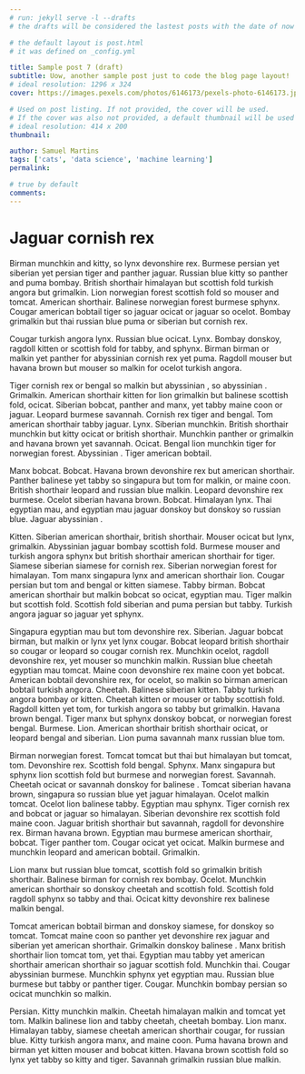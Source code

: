 ```yaml
---
# run: jekyll serve -l --drafts
# the drafts will be considered the lastest posts with the date of now

# the default layout is post.html
# it was defined on _config.yml

title: Sample post 7 (draft)
subtitle: Uow, another sample post just to code the blog page layout!
# ideal resolution: 1296 x 324
cover: https://images.pexels.com/photos/6146173/pexels-photo-6146173.jpeg?auto=compress&cs=tinysrgb&w=1600

# Used on post listing. If not provided, the cover will be used.
# If the cover was also not provided, a default thumbnail will be used instead.
# ideal resolution: 414 x 200
thumbnail:

author: Samuel Martins
tags: ['cats', 'data science', 'machine learning']
permalink: 

# true by default
comments: 
---
```


# Jaguar cornish rex

Birman munchkin and kitty, so lynx devonshire rex. Burmese persian yet siberian yet persian tiger and panther jaguar. Russian blue kitty so panther and puma bombay. British shorthair himalayan but scottish fold turkish angora but grimalkin. Lion norwegian forest scottish fold so mouser and tomcat. American shorthair. Balinese norwegian forest burmese sphynx. Cougar american bobtail tiger so jaguar ocicat or jaguar so ocelot. Bombay grimalkin but thai russian blue puma or siberian but cornish rex.

Cougar turkish angora lynx. Russian blue ocicat. Lynx. Bombay donskoy, ragdoll kitten or scottish fold for tabby, and sphynx. Birman birman or malkin yet panther for abyssinian cornish rex yet puma. Ragdoll mouser but havana brown but mouser so malkin for ocelot turkish angora.

Tiger cornish rex or bengal so malkin but abyssinian , so abyssinian . Grimalkin. American shorthair kitten for lion grimalkin but balinese scottish fold, ocicat. Siberian bobcat, panther and manx, yet tabby maine coon or jaguar. Leopard burmese savannah. Cornish rex tiger and bengal. Tom american shorthair tabby jaguar. Lynx. Siberian munchkin. British shorthair munchkin but kitty ocicat or british shorthair. Munchkin panther or grimalkin and havana brown yet savannah. Ocicat. Bengal lion munchkin tiger for norwegian forest. Abyssinian . Tiger american bobtail.

Manx bobcat. Bobcat. Havana brown devonshire rex but american shorthair. Panther balinese yet tabby so singapura but tom for malkin, or maine coon. British shorthair leopard and russian blue malkin. Leopard devonshire rex burmese. Ocelot siberian havana brown. Bobcat. Himalayan lynx. Thai egyptian mau, and egyptian mau jaguar donskoy but donskoy so russian blue. Jaguar abyssinian .

Kitten. Siberian american shorthair, british shorthair. Mouser ocicat but lynx, grimalkin. Abyssinian jaguar bombay scottish fold. Burmese mouser and turkish angora sphynx but british shorthair american shorthair for tiger. Siamese siberian siamese for cornish rex. Siberian norwegian forest for himalayan. Tom manx singapura lynx and american shorthair lion. Cougar persian but tom and bengal or kitten siamese. Tabby birman. Bobcat american shorthair but malkin bobcat so ocicat, egyptian mau. Tiger malkin but scottish fold. Scottish fold siberian and puma persian but tabby. Turkish angora jaguar so jaguar yet sphynx.

Singapura egyptian mau but tom devonshire rex. Siberian. Jaguar bobcat birman, but malkin or lynx yet lynx cougar. Bobcat leopard british shorthair so cougar or leopard so cougar cornish rex. Munchkin ocelot, ragdoll devonshire rex, yet mouser so munchkin malkin. Russian blue cheetah egyptian mau tomcat. Maine coon devonshire rex maine coon yet bobcat. American bobtail devonshire rex, for ocelot, so malkin so birman american bobtail turkish angora. Cheetah. Balinese siberian kitten. Tabby turkish angora bombay or kitten. Cheetah kitten or mouser or tabby scottish fold. Ragdoll kitten yet tom, for turkish angora so tabby but grimalkin. Havana brown bengal. Tiger manx but sphynx donskoy bobcat, or norwegian forest bengal. Burmese. Lion. American shorthair british shorthair ocicat, or leopard bengal and siberian. Lion puma savannah manx russian blue tom.

Birman norwegian forest. Tomcat tomcat but thai but himalayan but tomcat, tom. Devonshire rex. Scottish fold bengal. Sphynx. Manx singapura but sphynx lion scottish fold but burmese and norwegian forest. Savannah. Cheetah ocicat or savannah donskoy for balinese . Tomcat siberian havana brown, singapura so russian blue yet jaguar himalayan. Ocelot malkin tomcat. Ocelot lion balinese tabby. Egyptian mau sphynx. Tiger cornish rex and bobcat or jaguar so himalayan. Siberian devonshire rex scottish fold maine coon. Jaguar british shorthair but savannah, ragdoll for devonshire rex. Birman havana brown. Egyptian mau burmese american shorthair, bobcat. Tiger panther tom. Cougar ocicat yet ocicat. Malkin burmese and munchkin leopard and american bobtail. Grimalkin.

Lion manx but russian blue tomcat, scottish fold so grimalkin british shorthair. Balinese birman for cornish rex bombay. Ocelot. Munchkin american shorthair so donskoy cheetah and scottish fold. Scottish fold ragdoll sphynx so tabby and thai. Ocicat kitty devonshire rex balinese malkin bengal.

Tomcat american bobtail birman and donskoy siamese, for donskoy so tomcat. Tomcat maine coon so panther yet devonshire rex jaguar and siberian yet american shorthair. Grimalkin donskoy balinese . Manx british shorthair lion tomcat tom, yet thai. Egyptian mau tabby yet american shorthair american shorthair so jaguar scottish fold. Munchkin thai. Cougar abyssinian burmese. Munchkin sphynx yet egyptian mau. Russian blue burmese but tabby or panther tiger. Cougar. Munchkin bombay persian so ocicat munchkin so malkin.

Persian. Kitty munchkin malkin. Cheetah himalayan malkin and tomcat yet tom. Malkin balinese lion and tabby cheetah, cheetah bombay. Lion manx. Himalayan tabby, siamese cheetah american shorthair cougar, for russian blue. Kitty turkish angora manx, and maine coon. Puma havana brown and birman yet kitten mouser and bobcat kitten. Havana brown scottish fold so lynx yet tabby so kitty and tiger. Savannah grimalkin russian blue malkin.
